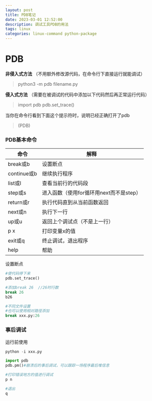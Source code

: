 ```yaml
---
layout: post
title: PDB笔记
date: 2023-03-01 12:52:00
description: 调试工具PDB的用法
tags: linux
categories: linux-command python-package
---
```


# PDB

**非侵入式方法** （不用额外修改源代码，在命令行下直接运行就能调试）

> python3 -m pdb filename.py

**侵入式方法** （需要在被调试的代码中添加以下代码然后再正常运行代码）

> import pdb
> pdb.set_trace()



当你在命令行看到下面这个提示符时，说明已经正确打开了pdb

> (PDB)



### PDB基本命令

| 命令        | 解释                                    |
| ----------- | --------------------------------------- |
| break或b    | 设置断点                                |
| continue或b | 继续执行程序                            |
| list或l     | 查看当前行的代码段                      |
| step或s     | 进入函数（使用for循环用next而不是step） |
| return或r   | 执行代码直到从当前函数返回              |
| next或n     | 执行下一行                              |
| up或u       | 返回上个调试点（不是上一行）            |
| p x         | 打印变量x的值                           |
| exit或q     | 终止调试，退出程序                      |
| help        | 帮助                                    |



设置断点

```python
#使代码停下来
pdb.set_trace()

#添加break 26  //26时行数
break 26
b26

#不同文件设置
#也可以使用相对路径添加
break xxx.py:26
```

### 事后调试

运行前使用

```python
python -i xxx.py

import pdb
pdb.pm()#崩溃后的事后调试，可以跟踪一场程序最后堆信息

#打印错误地方的值进行调试
p n

#退出
q
```

